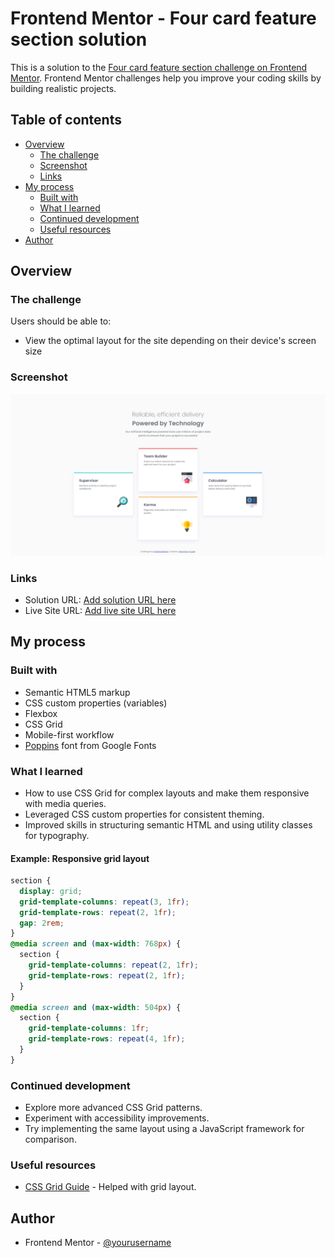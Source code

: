 # Frontend Mentor - Four card feature section solution

This is a solution to the [Four card feature section challenge on Frontend Mentor](https://www.frontendmentor.io/challenges/four-card-feature-section-weK1eFYK). Frontend Mentor challenges help you improve your coding skills by building realistic projects.

## Table of contents

- [Overview](#overview)
  - [The challenge](#the-challenge)
  - [Screenshot](#screenshot)
  - [Links](#links)
- [My process](#my-process)
  - [Built with](#built-with)
  - [What I learned](#what-i-learned)
  - [Continued development](#continued-development)
  - [Useful resources](#useful-resources)
- [Author](#author)

## Overview

### The challenge

Users should be able to:

- View the optimal layout for the site depending on their device's screen size

### Screenshot

![Four Cards page](image.png)

### Links

- Solution URL: [Add solution URL here](https://your-solution-url.com)
- Live Site URL: [Add live site URL here](https://your-live-site-url.com)

## My process

### Built with

- Semantic HTML5 markup
- CSS custom properties (variables)
- Flexbox
- CSS Grid
- Mobile-first workflow
- [Poppins](https://fonts.google.com/specimen/Poppins) font from Google Fonts

### What I learned

- How to use CSS Grid for complex layouts and make them responsive with media queries.
- Leveraged CSS custom properties for consistent theming.
- Improved skills in structuring semantic HTML and using utility classes for typography.

#### Example: Responsive grid layout

```css
section {
  display: grid;
  grid-template-columns: repeat(3, 1fr);
  grid-template-rows: repeat(2, 1fr);
  gap: 2rem;
}
@media screen and (max-width: 768px) {
  section {
    grid-template-columns: repeat(2, 1fr);
    grid-template-rows: repeat(2, 1fr);
  }
}
@media screen and (max-width: 504px) {
  section {
    grid-template-columns: 1fr;
    grid-template-rows: repeat(4, 1fr);
  }
}
```

### Continued development

- Explore more advanced CSS Grid patterns.
- Experiment with accessibility improvements.
- Try implementing the same layout using a JavaScript framework for comparison.

### Useful resources

- [CSS Grid Guide](https://css-tricks.com/snippets/css/complete-guide-grid/) - Helped with grid layout.

## Author

- Frontend Mentor - [@yourusername](https://www.frontendmentor.io/profile/yourusername)
